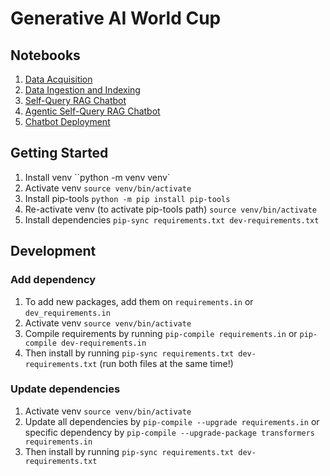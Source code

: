 # Generative AI World Cup

## Notebooks

1. [Data Acquisition](01-data-preparation-index/01-data-acquisition.ipynb)
2. [Data Ingestion and Indexing](01-data-preparation-index/02-data-ingestion-and-indexing.ipynb)
3. [Self-Query RAG Chatbot](02-rag-chatbot-deployment/03-self-query-rag-chatbot.ipynb)
4. [Agentic Self-Query RAG Chatbot](02-rag-chatbot-deployment/04-agentic-self-query-rag.ipynb)
5. [Chatbot Deployment](02-rag-chatbot-deployment/05-rag-deployment.ipynb)

## Getting Started

1. Install venv ``python -m venv venv`
2. Activate venv `source venv/bin/activate`
3. Install pip-tools `python -m pip install pip-tools`
4. Re-activate venv (to activate pip-tools path) `source venv/bin/activate`
5. Install dependencies `pip-sync requirements.txt dev-requirements.txt`

## Development

### Add dependency

1. To add new packages, add them on `requirements.in` or `dev_requirements.in`
2. Activate venv `source venv/bin/activate`
3. Compile requirements by running `pip-compile requirements.in` or `pip-compile dev-requirements.in`
4. Then install by running `pip-sync requirements.txt dev-requirements.txt` (run both files at the same time!)

### Update dependencies

1. Activate venv `source venv/bin/activate`
2. Update all dependencies by `pip-compile --upgrade requirements.in` or specific dependency by `pip-compile --upgrade-package transformers requirements.in`
3. Then install by running `pip-sync requirements.txt dev-requirements.txt`
